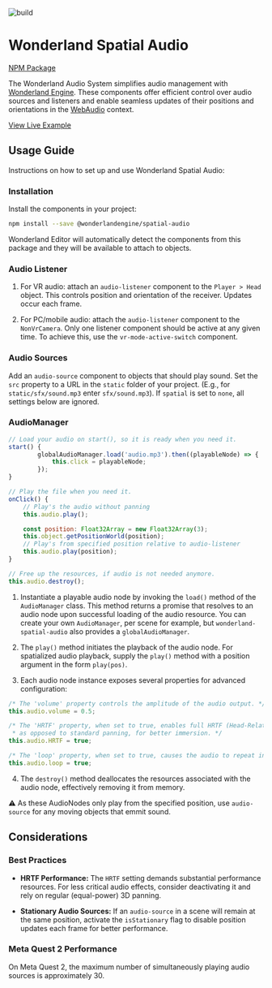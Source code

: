 ![build](https://github.com/WonderlandEngine/wonderland-engine-examples/actions/workflows/github-pages.yml/badge.svg)

# Wonderland Spatial Audio

[NPM Package](https://www.npmjs.com/package/@wonderlandengine/spatial-audio)

The Wonderland Audio System simplifies audio management with
[Wonderland Engine](https://wonderlandengine.com). These components offer efficient control
over audio sources and listeners and enable seamless updates of their positions and
orientations in the [WebAudio](https://developer.mozilla.org/en-US/docs/Web/API/Web_Audio_API) context.

[View Live Example](https://wonderlandengine.github.io/wonderland-spatial-audio/)


## Usage Guide

Instructions on how to set up and use Wonderland Spatial Audio:

### Installation

Install the components in your project:

```sh
npm install --save @wonderlandengine/spatial-audio
```

Wonderland Editor will automatically detect the components from this package and they will
be available to attach to objects.

### Audio Listener

1. For VR audio: attach an `audio-listener` component to the `Player > Head` object.
   This controls position and orientation of the receiver. Updates occur each frame.

2. For PC/mobile audio: attach the `audio-listener` component to the `NonVrCamera`.
   Only one listener component should be active at any given time. To achieve this, use
   the `vr-mode-active-switch` component.

### Audio Sources

Add an `audio-source` component to objects that should play sound. Set the `src`
property to a URL in the `static` folder of your project.
(E.g., for `static/sfx/sound.mp3` enter `sfx/sound.mp3`).
If `spatial` is set to `none`, all settings below are ignored.

### AudioManager

```js
// Load your audio on start(), so it is ready when you need it.
start() {
        globalAudioManager.load('audio.mp3').then((playableNode) => {
            this.click = playableNode;
        });
}

// Play the file when you need it.
onClick() {
    // Play's the audio without panning
    this.audio.play(); 

    const position: Float32Array = new Float32Array(3);
    this.object.getPositionWorld(position);
    // Play's from specified position relative to audio-listener
    this.audio.play(position);
}

// Free up the resources, if audio is not needed anymore.
this.audio.destroy();
```

1. Instantiate a playable audio node by invoking the `load()` method of the `AudioManager` class. This method 
   returns a promise that resolves to an audio node upon successful loading of the audio resource. You can create 
   your own `AudioManager`, per scene for example, but `wonderland-spatial-audio` also provides a `globalAudioManager`.

2. The `play()` method initiates the playback of the audio node. For spatialized audio playback, supply the `play()` method with a position argument in the form `play(pos)`.

3. Each audio node instance exposes several properties for advanced configuration:

```js
/* The 'volume' property controls the amplitude of the audio output. */
this.audio.volume = 0.5;

/* The 'HRTF' property, when set to true, enables full HRTF (Head-Related Transfer Function) spatialization,
 * as opposed to standard panning, for better immersion. */
this.audio.HRTF = true;

/* The 'loop' property, when set to true, causes the audio to repeat indefinitely. */
this.audio.loop = true;
```

4. The `destroy()` method deallocates the resources associated with the audio node, effectively removing it from memory.

:warning: As these AudioNodes only play from the specified position, use `audio-source` for any moving objects that
emmit sound. 

## Considerations

### Best Practices

- **HRTF Performance:** The `HRTF` setting demands substantial performance resources.
  For less critical audio effects, consider deactivating it and rely on regular
  (equal-power) 3D panning.

- **Stationary Audio Sources:** If an `audio-source` in a scene will remain at the same
  position, activate the `isStationary` flag to disable position updates each frame for
  better performance.

### Meta Quest 2 Performance

On Meta Quest 2, the maximum number of simultaneously playing audio sources is
approximately 30.
